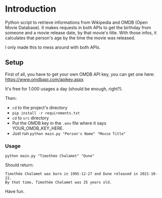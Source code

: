# Introduction

Python script to retrieve informations from Wikipedia and OMDB (Open Movie Database).
It makes requests in both APIs to get the birthday from someone and a movie release date, by that movie's title.
With those infos, it calculates that person's age by the time the movie was released.

I only made this to mess around with both APIs.

## Setup
First of all, you have to get your own OMDB API key, you can get one here:
https://www.omdbapi.com/apikey.aspx

It's free for 1.000 usages a day (should be enough, right?).

Then:
* `cd` to the project's directory
* `pip install -r requirements.txt`
* `cd` to `src` directory
* Put the OMDB key in the `.env` file where it says YOUR_OMDB_KEY_HERE.
* Just run `python main.py "Person's Name" "Movie Title"`

### Usage

`python main.py "Timothée Chalamet" "Dune"`

Should return:
```
Timothée Chalamet was born in 1995-12-27 and Dune released in 2021-10-22.
By that time, Timothée Chalamet was 25 years old.
```

Have fun.